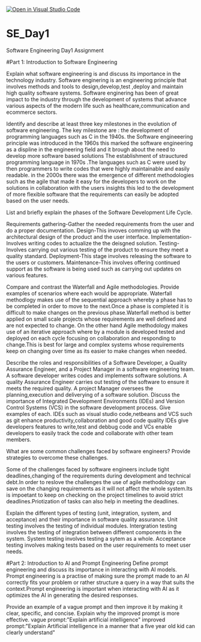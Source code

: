 [![Open in Visual Studio Code](https://classroom.github.com/assets/open-in-vscode-2e0aaae1b6195c2367325f4f02e2d04e9abb55f0b24a779b69b11b9e10269abc.svg)](https://classroom.github.com/online_ide?assignment_repo_id=15566142&assignment_repo_type=AssignmentRepo)
# SE_Day1
Software Engineering Day1 Assignment

#Part 1: Introduction to Software Engineering

Explain what software engineering is and discuss its importance in the technology industry.
Software enginering is an engineering principle that involves methods and tools to design,develop,test ,deploy and maintain high quality software systems.
Software enginering has been of great impact to the industry through  the development of systems that advance various aspects of the modern life such as healthcare,communication and ecommerce sectors.


Identify and describe at least three key milestones in the evolution of software engineering.
The key milestone are :
the development of programming languages such as C in the 1940s.
the Software engineeering principle was introduced in the 1960s this marked the software engineering as a displine in the engineering field and it brough about the need to develop more software based solutions
The establishment of strauctured programming language in 1970s .The languages such as C were used by then programmers to write codes  that were highly maintainable  and  easily readable.
in the 2000s there was the emergence of different methodologies such as the agile that made it easy for the developers to work on the solutions in collaboration with the users insights this led to the development of more flexible software that the requirements can easily be adopted based on the user needs.

List and briefly explain the phases of the Software Development Life Cycle.

Requirements gathering-Gather the needed requirements from the user and do a proper documentation.
Design-This invoves comming up with the architectural design of the product and the user interface.
Implementation-Involves writing codes to actualize the the deisgned solution.
Testing-Involves carrying out various testing of the product to ensure they meet a quality standard.
Deployment-This stage involves releasing the software to the users or customers.
Maintenance-This involves offering continued support as the software is being used such as carrying out updates on various features.



Compare and contrast the Waterfall and Agile methodologies. Provide examples of scenarios where each would be appropriate.
Waterfall methodlogy makes use of the sequential approach whereby a phase has to be completed in order to move to the next.Once a phase is completed it is difficult to make changes on the previous phase.Waterfall method is better applied on small scale projects whose requirements are well defined and are not expected to change. On the other hand Agile methodology makes use of an iterative approach where by a module is developed tested and deployed on each cycle focusing on collaboration and responding to change.This is best for large and complex systems whose requirements keep on changing over time as its easier to make changes when needed.

Describe the roles and responsibilities of a Software Developer, a Quality Assurance Engineer, and a Project Manager in a software engineering team.
A software developer writes codes and implements software solutions.
A quality Assurance Engineer carries out testing of the software to ensure it meets the required quality.
A project Manager oversees the planning,execution and deliverying of a software solution.
Discuss the importance of Integrated Development Environments (IDEs) and Version Control Systems (VCS) in the software development process. Give examples of each.
IDEs such as visual studio code,netbeans and VCS such as git enhance productivity,collaboration and good code quality IDEs give developers features to write,test and debbug code and VCs enable developers to easily track the code and collaborate with other team members. 

What are some common challenges faced by software engineers? Provide strategies to overcome these challenges.

Some of the challenges faced by software engineers include tight deadlines,changing of the requirements during development and technical debt.In order to reslove the challenges the use of agile methodology can save on the changing requirements as it will not affect the whole system.Its is impoetant to keep on checking on the project timelines to avoid strict deadlines.Priotization of tasks can also help in meeting the deadlines.

Explain the different types of testing (unit, integration, system, and acceptance) and their importance in software quality assurance.
Unit testing involves the testing of individual modules.
Intergration testing involves the testing of integration between different components in the system.
System testing involves testing a sytem as a whole.
Acceptance testing involves making tests based on the user requirements to meet user needs.

#Part 2: Introduction to AI and Prompt Engineering
Define prompt engineering and discuss its importance in interacting with AI models.
Prompt engineering is a practise of making sure the prompt made to an AI correctly fits your problem or rather structure a query in a way that suits the context.Prompt engineering is important when interacting with AI as it optimizes the AI in generating the desired responses.

Provide an example of a vague prompt and then improve it by making it clear, specific, and concise. Explain why the improved prompt is more effective.
vague prompt:"Explain artificial intelligence"
improved prompt:"Explain Artificial intelligence in a manner that a five year old kid  can clearly understand"


